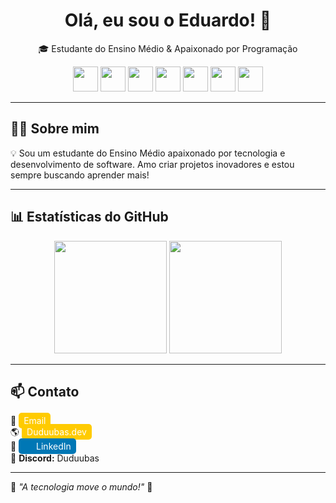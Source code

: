 <h1 align="center">Olá, eu sou o Eduardo! 👋 </h1>

<p align="center">
  🎓 Estudante do Ensino Médio & Apaixonado por Programação  
</p>

<p align="center">
  <img src="https://cdn.jsdelivr.net/gh/devicons/devicon/icons/html5/html5-original.svg" width="40" height="40"/>
  <img src="https://cdn.jsdelivr.net/gh/devicons/devicon/icons/css3/css3-original.svg" width="40" height="40"/>
  <img src="https://cdn.jsdelivr.net/gh/devicons/devicon/icons/tailwindcss/tailwindcss-original.svg" width="40" height="40"/>
  <img src="https://cdn.jsdelivr.net/gh/devicons/devicon/icons/docker/docker-original.svg" width="40" height="40"/>
  <img src="https://cdn.jsdelivr.net/gh/devicons/devicon/icons/mongodb/mongodb-original.svg" width="40" height="40"/>
  <img src="https://cdn.jsdelivr.net/gh/devicons/devicon/icons/react/react-original.svg" width="40" height="40"/>
  <img src="https://cdn.jsdelivr.net/gh/devicons/devicon/icons/nextjs/nextjs-original.svg" width="40" height="40"/>
</p>

---

## 🧑‍💻 Sobre mim  
💡 Sou um estudante do Ensino Médio apaixonado por tecnologia e desenvolvimento de software. Amo criar projetos inovadores e estou sempre buscando aprender mais!  

---

## 📊 Estatísticas do GitHub  
<p align="center">
  <img height="180em" src="https://github-readme-stats.vercel.app/api?username=Duduubas&show_icons=true&bg_color=000000&title_color=ffcb00&text_color=ffffff&icon_color=ffcb00&border_color=ffcb00" />
  <img height="180em" src="https://github-readme-stats.vercel.app/api/top-langs/?username=Duduubas&layout=compact&langs_count=7&bg_color=000000&title_color=ffcb00&text_color=ffffff&border_color=ffcb00" />
</p>

---

## 📫 Contato  
📩 <a href="mailto:eduardobritogomes70@gmail.com" style="text-decoration:none; color:white; background-color:#ffcb00; padding:4px 8px; border-radius:5px;">Email</a>  
🌎 <a href="https://duduubas.dev" style="text-decoration:none; color:white; background-color:#ffcb00; padding:4px 8px; border-radius:5px;">Duduubas.dev</a>  
🔗 <a href="https://linkedin.com/in/duduubas" style="text-decoration:none; color:white; background-color:#0077B5; padding:4px 8px; border-radius:5px;">
  <img src="https://cdn.jsdelivr.net/gh/devicons/devicon/icons/linkedin/linkedin-original.svg" width="16" height="16" style="vertical-align: middle;"/> LinkedIn
</a>  
💬 **Discord:** Duduubas  

---

🎯 _"A tecnologia move o mundo!"_ 🚀  
